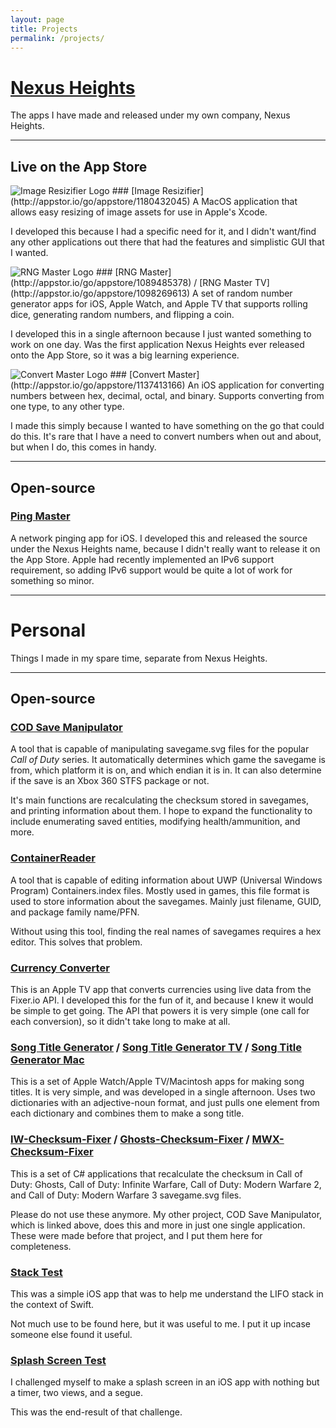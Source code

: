 ```yaml
---
layout: page
title: Projects
permalink: /projects/
---
```


# [Nexus Heights](http://nexusheights.org) 
The apps I have made and released under my own company, Nexus Heights.

***

## Live on the App Store
<img src="{{ site.baseurl }}/images/image_resizifier_logo.png" alt="Image Resizifier Logo" />
### [Image Resizifier](http://appstor.io/go/appstore/1180432045)
A MacOS application that allows easy resizing of image assets for use in Apple's Xcode.

I developed this because I had a specific need for it, and I didn't want/find any other applications out there that had the features and simplistic GUI that I wanted.

<img src="{{ site.baseurl }}/images/rng_master_logo.jpg" alt="RNG Master Logo" />
### [RNG Master](http://appstor.io/go/appstore/1089485378) / [RNG Master TV](http://appstor.io/go/appstore/1098269613)
A set of random number generator apps for iOS, Apple Watch, and Apple TV that supports rolling dice, generating random numbers, and flipping a coin.

I developed this in a single afternoon because I just wanted something to work on one day. Was the first application Nexus Heights ever released onto the App Store, so it was a big learning experience.

<img src="{{ site.baseurl }}/images/convert_master_logo.jpg" alt="Convert Master Logo" />
### [Convert Master](http://appstor.io/go/appstore/1137413166)
An iOS application for converting numbers between hex, decimal, octal, and binary. Supports converting from one type, to any other type.

I made this simply because I wanted to have something on the go that could do this. It's rare that I have a need to convert numbers when out and about, but when I do, this comes in handy.

***

## Open-source

### [Ping Master](https://github.com/NexusHeights/Ping-Master)
A network pinging app for iOS. I developed this and released the source under the Nexus Heights name, because I didn't really want to release it on the App Store. Apple had recently implemented an IPv6 support requirement, so adding IPv6 support would be quite a lot of work for something so minor.

***

# Personal
Things I made in my spare time, separate from Nexus Heights.

***

## Open-source

### [COD Save Manipulator](http://github.com/HunterStanton/COD-Save-Manipulator)
A tool that is capable of manipulating savegame.svg files for the popular *Call of Duty* series. It automatically determines which game the savegame is from, which platform it is on, and which endian it is in. It can also determine if the save is an Xbox 360 STFS package or not.

It's main functions are recalculating the checksum stored in savegames, and printing information about them. I hope to expand the functionality to include enumerating saved entities, modifying health/ammunition, and more.

### [ContainerReader](http://github.com/HunterStanton/ContainerReader)
A tool that is capable of editing information about UWP (Universal Windows Program) Containers.index files. Mostly used in games, this file format is used to store information about the savegames. Mainly just filename, GUID, and package family name/PFN.

Without using this tool, finding the real names of savegames requires a hex editor. This solves that problem.

### [Currency Converter](https://github.com/HunterStanton/Currency-Converter)
This is an Apple TV app that converts currencies using live data from the Fixer.io API. I developed this for the fun of it, and because I knew it would be simple to get going. The API that powers it is very simple (one call for each conversion), so it didn't take long to make at all.

### [Song Title Generator](https://github.com/HunterStanton/Song-Title-Generator) / [Song Title Generator TV](https://github.com/HunterStanton/Song-Title-Generator-TV) / [Song Title Generator Mac](https://github.com/HunterStanton/Song-Title-Generator-Mac)
This is a set of Apple Watch/Apple TV/Macintosh apps for making song titles. It is very simple, and was developed in a single afternoon. Uses two dictionaries with an adjective-noun format, and just pulls one element from each dictionary and combines them to make a song title.

### [IW-Checksum-Fixer](https://github.com/HunterStanton/IW-Checksum-Fixer) / [Ghosts-Checksum-Fixer](https://github.com/HunterStanton/Ghosts-Checksum-Fixer) / [MWX-Checksum-Fixer](https://github.com/HunterStanton/MWX-Checksum-Fixer)
This is a set of C# applications that recalculate the checksum in Call of Duty: Ghosts, Call of Duty: Infinite Warfare, Call of Duty: Modern Warfare 2, and Call of Duty: Modern Warfare 3 savegame.svg files.

Please do not use these anymore. My other project, COD Save Manipulator, which is linked above, does this and more in just one single application. These were made before that project, and I put them here for completeness.

### [Stack Test](https://github.com/HunterStanton/Stack-Test)
This was a simple iOS app that was to help me understand the LIFO stack in the context of Swift. 

Not much use to be found here, but it was useful to me. I put it up incase someone else found it useful.

### [Splash Screen Test](https://github.com/HunterStanton/SplashScreenTest)
I challenged myself to make a splash screen in an iOS app with nothing but a timer, two views, and a segue.

This was the end-result of that challenge.
